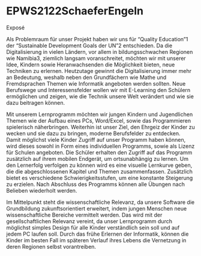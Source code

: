 # EPWS2122SchaeferEngeln

Exposé 

Als Problemraum für unser Projekt haben wir uns für “Quality Education”1 der “Sustainable Development Goals der UN”2 entschieden. Da die Digitalisierung in vielen Ländern, vor allem in bildungsschwachen Regionen wie Namibia3, ziemlich langsam voranschreitet, möchten wir mit unserer Idee, Kindern sowie Heranwachsenden die Möglichkeit bieten, neue Techniken zu erlernen. Heutzutage gewinnt die Digitalisierung immer mehr an Bedeutung, weshalb neben den Grundfächern wie Mathe und Fremdsprachen Themen wie Informatik angeboten werden sollten. Neue Berufswege und Interessensfelder wollen wir mit E-Learning den Schülern ermöglichen und zeigen, wie die Technik unsere Welt verändert und wie sie dazu beitragen können. 

Mit unserem Lernprogramm möchten wir jungen Kindern und Jugendlichen Themen wie der Aufbau eines PCs, Word/Excel, sowie das Programmieren spielerisch näherbringen. Weiterhin ist unser Ziel, den Ehrgeiz der Kinder zu wecken und sie dazu zu bringen, moderne Berufsfelder zu entdecken. Damit möglichst viele Kinder Zugriff auf unser Programm haben können, wird dieses sowohl in Form eines individuellen Programms, sowie als Lizenz für Schulen angeboten. Die Schüler erhalten den Zugriff auf das Programm zusätzlich auf ihrem mobilen Endgerät, um ortsunabhängig zu lernen. Um den Lernerfolg verfolgen zu können wird es eine visuelle Lernkurve geben, die die abgeschlossenen Kapitel und Themen zusammenfassen. Zusätzlich bietet es verschiedene Schwierigkeitsstufen, um eine konstante Steigerung zu erzielen. Nach Abschluss des Programms können alle Übungen nach Belieben wiederholt werden. 

Im Mittelpunkt steht die wissenschaftliche Relevanz, da unsere Software die Grundbildung zukunftsorientiert erweitert, indem jungen Menschen neue wissenschaftliche Bereiche vermittelt werden. Das wird mit der gesellschaftlichen Relevanz vereint, da unser Lernprogramm durch möglichst simples Design für alle Kinder verständlich sein soll und auf jedem PC laufen soll. Durch das frühe Erlernen der Informatik, können die Kinder im besten Fall im späteren Verlauf ihres Lebens die Vernetzung in deren Regionen selbst vorantreiben.  
